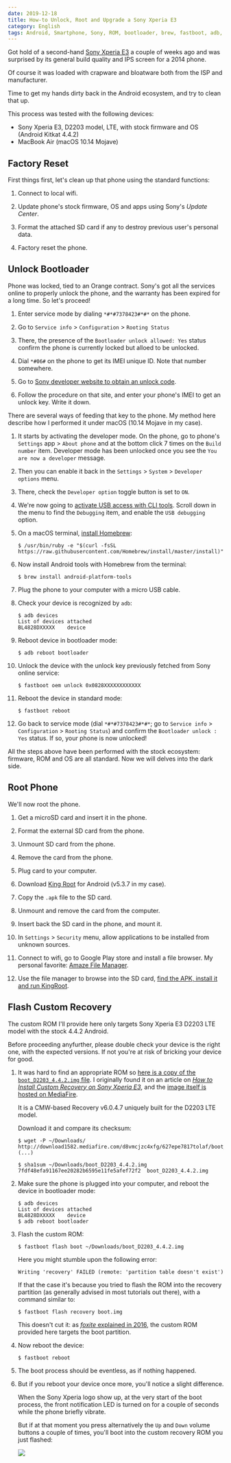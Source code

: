 ```yaml
---
date: 2019-12-18
title: How-to Unlock, Root and Upgrade a Sony Xperia E3
category: English
tags: Android, Smartphone, Sony, ROM, bootloader, brew, fastboot, adb, macOS
---
```


Got hold of a second-hand [Sony Xperia E3](https://en.wikipedia.org/wiki/Sony_Xperia_E3) a couple of weeks ago and was surprised by its general build quality and IPS screen for a 2014 phone.

Of course it was loaded with crapware and bloatware both from the ISP and manufacturer.

Time to get my hands dirty back in the Android ecosystem, and try to clean that up.

This process was tested with the following devices:

* Sony Xperia E3, D2203 model, LTE, with stock firmware and OS (Android Kitkat 4.4.2)
* MacBook Air (macOS 10.14 Mojave)


## Factory Reset

First things first, let's clean up that phone using the standard functions:

1. Connect to local wifi.

1. Update phone's stock firmware, OS and apps using Sony's *Update Center*.

1. Format the attached SD card if any to destroy previous user's personal data.

1. Factory reset the phone.


## Unlock Bootloader

Phone was locked, tied to an Orange contract. Sony's got all the services online to properly unlock the phone, and the warranty has been expired for a long time. So let's proceed!

1. Enter service mode by dialing `*#*#7378423#*#*` on the phone.

1. Go to `Service info` > `Configuration` > `Rooting Status` 

1. There, the presence of the `Bootloader unlock allowed: Yes` status confirm the phone is currently locked but alloed to be unlocked.

1. Dial `*#06#` on the phone to get its IMEI unique ID. Note that number somewhere.

1. Go to [Sony developer website to obtain an unlock code](https://developer.sony.com/develop/open-devices/get-started/unlock-bootloader).

1. Follow the procedure on that site, and enter your phone's IMEI to get an unlock key. Write it down.

There are several ways of feeding that key to the phone. My method here describe how I performed it under macOS (10.14 Mojave in my case).

1. It starts by activating the developer mode. On the phone, go to phone's `Settings` app > `About phone` and at the bottom click 7 times on the `Build number` item. Developer mode has been unlocked once you see the `You are now a developer` message.

1. Then you can enable it back in the `Settings` > `System` > `Developer options` menu.

1. There, check the `Developer option` toggle button is set to `ON`.

1. We're now going to [activate USB access with CLI tools](https://www.kingoapp.com/root-tutorials/how-to-enable-usb-debugging-mode-on-android.htm). Scroll down in the menu to find the `Debugging` item, and enable the `USB debugging` option.

1. On a macOS terminal, [install Homebrew](https://docs.brew.sh/Installation):

    ```
    $ /usr/bin/ruby -e "$(curl -fsSL https://raw.githubusercontent.com/Homebrew/install/master/install)"
    ```
    
1. Now install Android tools with Homebrew from the terminal:

    ```
    $ brew install android-platform-tools
    ```

1. Plug the phone to your computer with a micro USB cable.

1. Check your device is recognized by `adb`:

	```
	$ adb devices
	List of devices attached
	BL4828DXXXXX	device
    ```

1. Reboot device in bootloader mode:

	```
	$ adb reboot bootloader
    ```

1. Unlock the device with the unlock key previously fetched from Sony online service:

	```
	$ fastboot oem unlock 0x0828XXXXXXXXXXXX
    ```

1. Reboot the device in standard mode:

	```
	$ fastboot reboot
	```

1. Go back to service mode (dial `*#*#7378423#*#*`; go to `Service info` > `Configuration` > `Rooting Status`) and confirm the `Bootloader unlock : Yes` status. If so, your phone is now unlocked!

All the steps above have been performed with the stock ecosystem: firmware, ROM and OS are all standard. Now we will delves into the dark side.


## Root Phone

We'll now root the phone.

1. Get a microSD card and insert it in the phone.

1. Format the external SD card from the phone.

1. Unmount SD card from the phone.

1. Remove the card from the phone.

1. Plug card to your computer.

1. Download [King Root](https://kingroot.net) for Android (v5.3.7 in my case).

1. Copy the `.apk` file to the SD card.

1. Unmount and remove the card from the computer.

1. Insert back the SD card in the phone, and mount it.

1. In `Settings` > `Security` menu, allow applications to be installed from unknown sources.

1. Connect to wifi, go to Google Play store and install a file browser. My personal favorite: [Amaze File Manager](https://play.google.com/store/apps/details?id=com.amaze.filemanager).

1. Use the file manager to browse into the SD card, [find the APK, install it and run KingRoot](https://kingroot.net/tutorials).


## Flash Custom Recovery

The custom ROM I'll provide here only targets Sony Xperia E3 D2203 LTE model with the stock 4.4.2 Android.

Before proceeding anyfurther, please double check your device is the right one, with the expected versions. If not you're at risk of bricking your device for good.

1. It was hard to find an appropriate ROM so [here is a copy of the `boot_D2203_4.4.2.img` file](../uploads/2019/boot_D2203_4.4.2.img). I originally found it on an article on [*How to Install Custom Recovery on Sony Xperia E3*](https://consumingtech.com/how-to-install-a-custom-recovery-on-the-sony-xperia-e3/), and the [image itself is hosted on MediaFire](http://www.mediafire.com/file/627epe7817tolaf/boot_D2203_4.4.2.img/file).

 	It is a CMW-based Recovery v6.0.4.7 uniquely built for the D2203 LTE model.

	Download it and compare its checksum:

	```
	$ wget -P ~/Downloads/ http://download1582.mediafire.com/d8vmcjzc4xfg/627epe7817tolaf/boot_D2203_4.4.2.img
	(...)

	$ sha1sum ~/Downloads/boot_D2203_4.4.2.img 
	7fdf48efa91167ee20282b6595e11fe5afef72f2  boot_D2203_4.4.2.img
	```

1. Make sure the phone is plugged into your computer, and reboot the device in bootloader mode:

	```
	$ adb devices
	List of devices attached
	BL4828DXXXXX	device
	$ adb reboot bootloader
    ```

1. Flash the custom ROM:

	```
	$ fastboot flash boot ~/Downloads/boot_D2203_4.4.2.img
	```
	
	Here you might stumble upon the following error:
	
	```
	Writing 'recovery' FAILED (remote: 'partition table doesn't exist')
	```
	
	If that the case it's because you tried to flash the ROM into the recovery partition (as generally advised in most tutorials out there), with a command similar to:
	
	```
	$ fastboot flash recovery boot.img
	```
	
	This doesn't cut it: as [*foxite* explained in 2016](https://forum.xda-developers.com/showpost.php?s=875aad126d132fea99ba9cee073c67ed&p=68056829&postcount=3), the custom ROM provided here targets the boot partition.
	
1. Now reboot the device:

	```
	$ fastboot reboot
	```
	
1. The boot process should be eventless, as if nothing happened.

1. But if you reboot your device once more, you'll notice a slight difference.

	When the Sony Xperia logo show up, at the very start of the boot process, the front notification LED is turned on for a couple of seconds while the phone briefly vibrate.
	
	But if at that moment you press alternatively the `Up` and `Down` volume buttons a couple of times, you'll boot into the custom recovery ROM you just flashed:
	
	![](../uploads/2019/sony-xperia-e3-d2203-lte-cmw-recovery.jpg)
	
